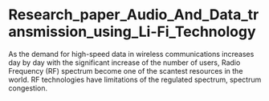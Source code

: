 # Research_paper_Audio_And_Data_transmission_using_Li-Fi_Technology
As the demand for high-speed data in wireless communications increases day by day with the significant increase of the number of users, Radio Frequency (RF) spectrum become one of the scantest resources in the world. RF technologies have limitations of the regulated spectrum, spectrum congestion.
